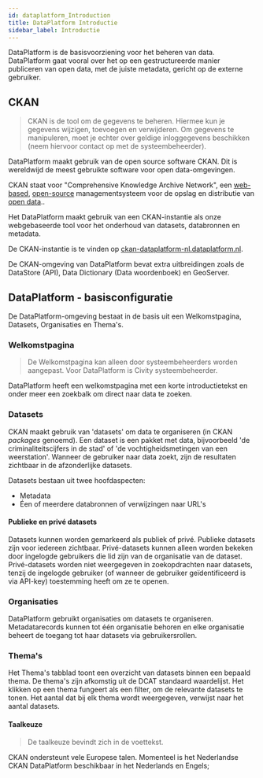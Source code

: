 ```yaml
---
id: dataplatform_Introduction
title: DataPlatform Introductie
sidebar_label: Introductie
---
```


DataPlatform is de basisvoorziening voor het beheren van data. DataPlatform gaat vooral over het op een gestructureerde manier publiceren van open data, met de juiste metadata, gericht op de externe gebruiker.

## CKAN

> CKAN is de tool om de gegevens te beheren. Hiermee kun je gegevens wijzigen, toevoegen en verwijderen. Om gegevens te manipuleren, moet je echter over geldige inloggegevens beschikken (neem hiervoor contact op met de systeembeheerder).

DataPlatform maakt gebruik van de open source software CKAN. Dit is wereldwijd de meest gebruikte software voor open data-omgevingen.

CKAN staat voor "Comprehensive Knowledge Archive Network", een <a href="https://en.wikipedia.org/wiki/Web_application" target="_blank">web-based</a>, <a href="https://en.wikipedia.org/wiki/Open-source_software" target="_blank">open-source</a> managementsysteem voor de opslag en distributie van <a href="https://en.wikipedia.org/wiki/Open_data" target="_blank">open data</a>..

Het DataPlatform maakt gebruik van een CKAN-instantie als onze webgebaseerde tool voor het onderhoud van datasets, databronnen en metadata.

De CKAN-instantie is te vinden op <a href="https://ckan-dataplatform-nl.dataplatform.nl/" target="_blank">ckan-dataplatform-nl.dataplatform.nl</a>.

De CKAN-omgeving van DataPlatform bevat extra uitbreidingen zoals de DataStore (API), Data Dictionary (Data woordenboek) en GeoServer.

## DataPlatform - basisconfiguratie

De DataPlatform-omgeving bestaat in de basis uit een Welkomstpagina, Datasets, Organisaties en Thema's.

### Welkomstpagina

> De Welkomstpagina kan alleen door systeembeheerders worden aangepast. Voor DataPlatform is Civity systeembeheerder.

DataPlatform heeft een welkomstpagina met een korte introductietekst en onder meer een zoekbalk om direct naar data te zoeken.

### Datasets

CKAN maakt gebruik van 'datasets' om data te organiseren (in CKAN _packages_ genoemd). Een dataset is een pakket met data, bijvoorbeeld 'de criminaliteitscijfers in de stad' of 'de vochtigheidsmetingen van een weerstation'. Wanneer de gebruiker naar data zoekt, zijn de resultaten zichtbaar in de afzonderlijke datasets.

Datasets bestaan uit twee hoofdaspecten:

- Metadata
- Éen of meerdere databronnen of verwijzingen naar URL's

#### Publieke en privé datasets

Datasets kunnen worden gemarkeerd als publiek of privé. Publieke datasets zijn voor iedereen zichtbaar. Privé-datasets kunnen alleen worden bekeken door ingelogde gebruikers die lid zijn van de organisatie van de dataset. Privé-datasets worden niet weergegeven in zoekopdrachten naar datasets, tenzij de ingelogde gebruiker (of wanneer de gebruiker geïdentificeerd is via API-key) toestemming heeft om ze te openen.

### Organisaties

DataPlatform gebruikt organisaties om datasets te organiseren. Metadatarecords kunnen tot één organisatie behoren en elke organisatie beheert de toegang tot haar datasets via gebruikersrollen.

### Thema's

Het Thema's tabblad toont een overzicht van datasets binnen een bepaald thema. De thema's zijn afkomstig uit de DCAT standaard waardelijst. Het klikken op een thema fungeert als een filter, om de relevante datasets te tonen. Het aantal dat bij elk thema wordt weergegeven, verwijst naar het aantal datasets.

<!-- ### Overige opties en instellingen

Verschilt per klant. -->

#### Taalkeuze

> De taalkeuze bevindt zich in de voettekst.

CKAN ondersteunt vele Europese talen. Momenteel is het Nederlandse CKAN DataPlatform beschikbaar in het Nederlands en Engels;
